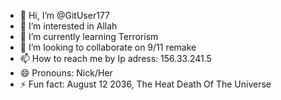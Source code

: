 - 👋 Hi, I’m @GitUser177
- 👀 I’m interested in Allah
- 🌱 I’m currently learning Terrorism
- 💞️ I’m looking to collaborate on 9/11 remake
- 📫 How to reach me by Ip adress: 156.33.241.5
- 😄 Pronouns: Nick/Her
- ⚡ Fun fact: August 12 2036, The Heat Death Of The Universe

<!---
GitUser177/GitUser177 is a ✨ special ✨ repository because its `README.md` (this file) appears on your GitHub profile.
You can click the Preview link to take a look at your changes.
--->
